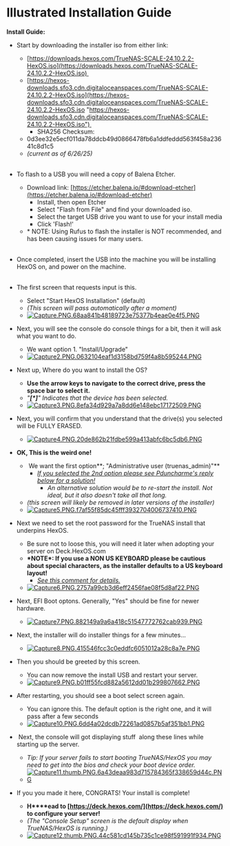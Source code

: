 # Illustrated Installation Guide


**Install Guide:**

-   Start by downloading the installer iso from either link:
    -   [https://downloads.hexos.com/TrueNAS-SCALE-24.10.2.2-HexOS.iso](https://downloads.hexos.com/TrueNAS-SCALE-24.10.2.2-HexOS.iso) 
    -   [https://hexos-downloads.sfo3.cdn.digitaloceanspaces.com/TrueNAS-SCALE-24.10.2.2-HexOS.iso](https://hexos-downloads.sfo3.cdn.digitaloceanspaces.com/TrueNAS-SCALE-24.10.2.2-HexOS.iso "https://hexos-downloads.sfo3.cdn.digitaloceanspaces.com/TrueNAS-SCALE-24.10.2.2-HexOS.iso") 
        -   SHA256 Checksum:  
       - 0d3ee32e5ecf011da78ddcb49d0866478fb6a1ddfeddd563f458a23641c8d1c5
    -   _(current as of 6/26/25)_  
         
-   To flash to a USB you will need a copy of Balena Etcher.
    -   Download link: [https://etcher.balena.io/#download-etcher](https://etcher.balena.io/#download-etcher)
        -   Install, then open Etcher
        -   Select "Flash from File" and find your downloaded iso.
        -   Select the target USB drive you want to use for your install media
        -   Click 'Flash!'
    -   \* NOTE: Using Rufus to flash the installer is NOT recommended, and has been causing issues for many users.  
         
-   Once completed, insert the USB into the machine you will be installing HexOS on, and power on the machine.  
     
-   The first screen that requests input is this.
    -   Select "Start HexOS Installation" (default)
    -   _(This screen will pass automatically after a moment)_
    -   [![Capture.PNG.68aa841b48189723e75377b4eae0e4f5.PNG](https://hub.hexos.com/uploads/monthly_2024_11/Capture.PNG.68aa841b48189723e75377b4eae0e4f5.PNG)](https://hub.hexos.com/uploads/monthly_2024_11/Capture.PNG.68aa841b48189723e75377b4eae0e4f5.PNG "Enlarge image")

-   Next, you will see the console do console things for a bit, then it will ask what you want to do.
    -   We want option 1. "Install/Upgrade"
    -   [![Capture2.PNG.0632104eaf1d3158bd759f4a8b595244.PNG](https://hub.hexos.com/uploads/monthly_2024_11/Capture2.PNG.0632104eaf1d3158bd759f4a8b595244.PNG)](https://hub.hexos.com/uploads/monthly_2024_11/Capture2.PNG.0632104eaf1d3158bd759f4a8b595244.PNG "Enlarge image")

-   Next up, Where do you want to install the OS?
    -   **Use the arrow keys to navigate to the correct drive, press the space bar to select it.**
    -   _"**\[\*\]**" Indicates that the device has been selected._
    -   [![Capture3.PNG.8efa34d929a7a8dd6e148ebc17172509.PNG](https://hub.hexos.com/uploads/monthly_2024_11/Capture3.PNG.8efa34d929a7a8dd6e148ebc17172509.PNG)](https://hub.hexos.com/uploads/monthly_2024_11/Capture3.PNG.8efa34d929a7a8dd6e148ebc17172509.PNG "Enlarge image")

-   Next, you will confirm that you understand that the drive(s) you selected will be FULLY ERASED.
    -   [![Capture4.PNG.20de862b21fdbe599a413abfc6bc5db6.PNG](https://hub.hexos.com/uploads/monthly_2024_11/Capture4.PNG.20de862b21fdbe599a413abfc6bc5db6.PNG)](https://hub.hexos.com/uploads/monthly_2024_11/Capture4.PNG.20de862b21fdbe599a413abfc6bc5db6.PNG "Enlarge image")

-   **OK, This is the weird one!** 
    -    We want the first option**; "Administrative user (truenas\_admin)"**
        -   _[If you selected the 2nd option please see Pduncharme's reply below for a solution!](https://hub.hexos.com/topic/103-illustrated-installation-guide-start-here/#findComment-1958)_
            -   _An alternative solution would be to re-start the install. Not ideal, but it also doesn't take all that long._
    -   _(this screen will likely be removed in later versions of the installer)_
    -   [![Capture5.PNG.f7af55f85dc45fff3932704006737410.PNG](https://hub.hexos.com/uploads/monthly_2024_11/Capture5.PNG.f7af55f85dc45fff3932704006737410.PNG)](https://hub.hexos.com/uploads/monthly_2024_11/Capture5.PNG.f7af55f85dc45fff3932704006737410.PNG "Enlarge image")

-   Next we need to set the root password for the TrueNAS install that underpins HexOS.
    -   Be sure not to loose this, you will need it later when adopting your server on Deck.HexOS.com
    -   **\*NOTE\*: If you use a NON US KEYBOARD please be cautious about special characters, as the installer defaults to a US keyboard layout!**
        -   _[See this comment for details.](https://hub.hexos.com/topic/103-illustrated-installation-guide-start-here/page/2/#findComment-8073)_
    -   [![Capture6.PNG.2757a99cb3d6eff2456fae08f5d8af22.PNG](https://hub.hexos.com/uploads/monthly_2024_11/Capture6.PNG.2757a99cb3d6eff2456fae08f5d8af22.PNG)](https://hub.hexos.com/uploads/monthly_2024_11/Capture6.PNG.2757a99cb3d6eff2456fae08f5d8af22.PNG "Enlarge image")

-   Next, EFI Boot optons. Generally, "Yes" should be fine for newer hardware.
    -   [![Capture7.PNG.882149a9a6a418c51547772762cab939.PNG](https://hub.hexos.com/uploads/monthly_2024_11/Capture7.PNG.882149a9a6a418c51547772762cab939.PNG)](https://hub.hexos.com/uploads/monthly_2024_11/Capture7.PNG.882149a9a6a418c51547772762cab939.PNG "Enlarge image")

-   Next, the installer will do installer things for a few minutes...
    -   [![Capture8.PNG.415546fcc3c0eddfc6051012a28c8a7e.PNG](https://hub.hexos.com/uploads/monthly_2024_11/Capture8.PNG.415546fcc3c0eddfc6051012a28c8a7e.PNG)](https://hub.hexos.com/uploads/monthly_2024_11/Capture8.PNG.415546fcc3c0eddfc6051012a28c8a7e.PNG "Enlarge image")

-   Then you should be greeted by this screen.
    -   You can now remove the install USB and restart your server.
    -   [![Capture9.PNG.b01ff55fcd882a5612dd01b299807662.PNG](https://hub.hexos.com/uploads/monthly_2024_11/Capture9.PNG.b01ff55fcd882a5612dd01b299807662.PNG)](https://hub.hexos.com/uploads/monthly_2024_11/Capture9.PNG.b01ff55fcd882a5612dd01b299807662.PNG "Enlarge image")

-   After restarting, you should see a boot select screen again.
    -   You can ignore this. The default option is the right one, and it will pass after a few seconds
    -   [![Capture10.PNG.6dd4a02dcdb72261ad0857b5af351bb1.PNG](https://hub.hexos.com/uploads/monthly_2024_11/Capture10.PNG.6dd4a02dcdb72261ad0857b5af351bb1.PNG)](https://hub.hexos.com/uploads/monthly_2024_11/Capture10.PNG.6dd4a02dcdb72261ad0857b5af351bb1.PNG "Enlarge image")

-    Next, the console will got displaying stuff  along these lines while starting up the server.
    -   _Tip: If your server fails to start booting TrueNAS/HexOS you may need to get into the bios and check your boot device order._
    -   [![Capture11.thumb.PNG.6a43deaa983d715784365f338659d44c.PNG](https://hub.hexos.com/uploads/monthly_2024_11/Capture11.thumb.PNG.6a43deaa983d715784365f338659d44c.PNG)](https://hub.hexos.com/uploads/monthly_2024_11/Capture11.PNG.8d234b71bdcd3fbbdd5ad5389338e67f.PNG)

-   If you you made it here, CONGRATS! Your install is complete!
    -   **H****ead to [https://deck.hexos.com/](https://deck.hexos.com/) to configure your server!**
    -   _(The "Console Setup" screen is the default display when TrueNAS/HexOS is running.)_
    -   [![Capture12.thumb.PNG.44c581cd145b735c1ce98f591991f934.PNG](https://hub.hexos.com/uploads/monthly_2024_11/Capture12.thumb.PNG.44c581cd145b735c1ce98f591991f934.PNG)](https://hub.hexos.com/uploads/monthly_2024_11/Capture12.PNG.ad70047f68f85e17303c4c874af95fc1.PNG)

  
  
  

